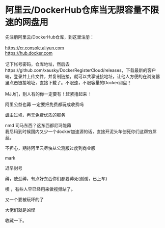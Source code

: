 # 阿里云/DockerHub仓库当无限容量不限速的网盘用


先注册阿里云/DockerHub仓库，到这里注册：<br />
<br />
https://cr.console.aliyun.com<br />
https://hub.docker.com<br />
<br />
记下帐号密码，仓库地址，然后去https://github.com/xausky/DockerRegisterCloud/releases，下载最新的客户端，登录并上传文件，并复制链接，就可以共享链接地址，让他人方便的在浏览器里点击链接地址，直接下载了。不限速，不限容量的Docker网盘！<br />
<br />
MJJ们，别人有的你一定要有！赶紧撸起来！<img src="static/image/smiley/default/loveliness.gif" smilieid="28" border="0" alt="" /> <br />


阿里公益也薅 一定要把免费都玩成收费吗

蝗虫过境，再无免费优质的服务

nmd 司马东西？这东西都尼玛能薅<br />
我尼玛到时候国内又少一个docker加速源的话，直接开泥头车创死你们这帮穷屌丝。<img src="static/image/smiley/default/huffy.gif" smilieid="5" border="0" alt="" /><img id="aimg_IW5ta" onclick="zoom(this, this.src, 0, 0, 0)" class="zoom" src="https://cdn.jsdelivr.net/gh/hishis/forum-master/public/images/patch.gif" onmouseover="img_onmouseoverfunc(this)" onload="thumbImg(this)" border="0" alt="" />

不担心，期待阿里云尽快从公测版过度到商业版

mark

<img src="static/image/smiley/default/lol.gif" smilieid="12" border="0" alt="" />迟早封号

薅，使劲薅，有点好东西你们都要薅死(谢谢，已上车)

噢 ，有些人早已经用来做视频站了。

又一个要被玩坏的了

大佬们就是凶悍

收藏一下。
